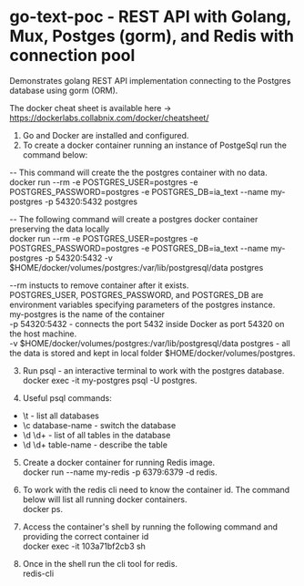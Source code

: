 # go-text-poc - REST API with Golang, Mux, Postges (gorm), and Redis with connection pool

Demonstrates golang REST API implementation connecting to the Postgres database using gorm (ORM).

The docker cheat sheet is available here -> https://dockerlabs.collabnix.com/docker/cheatsheet/

1. Go and Docker are installed and configured.
2. To create a docker container running an instance of PostgeSql run the command below:  

-- This command will create the the postgres container with no data.  
docker run --rm -e POSTGRES_USER=postgres -e POSTGRES_PASSWORD=postgres -e POSTGRES_DB=ia_text --name my-postgres -p 54320:5432 postgres

-- The following command will create a postgres docker container preserving the data locally   
docker run --rm -e POSTGRES_USER=postgres -e POSTGRES_PASSWORD=postgres -e POSTGRES_DB=ia_text --name my-postgres -p 54320:5432 -v $HOME/docker/volumes/postgres:/var/lib/postgresql/data postgres


--rm instucts to remove container after it exists.  
POSTGRES_USER, POSTGRES_PASSWORD, and POSTGRES_DB are environment variables specifying parameters of the postgres instance.  
my-postgres is the name of the container  
-p 54320:5432 - connects the port 5432 inside Docker as port 54320 on the host machine.   
-v $HOME/docker/volumes/postgres:/var/lib/postgresql/data postgres - all the data is stored and kept in local folder $HOME/docker/volumes/postgres.   

3. Run psql - an interactive terminal to work with the postgres database.  
docker exec -it my-postgres psql -U postgres. 

4. Useful psql commands:  
- \t - list all databases
- \c database-name - switch the database
- \d \d+ - list of all tables in the database
- \d \d+ table-name - describe the table
  
5. Create a docker container for running Redis image.   
docker run --name my-redis -p 6379:6379 -d redis. 
 
6. To work with the redis cli need to know the container id. The command below will list all running docker containers.   
docker ps. 

7. Access the container's shell by running the following command and providing the correct container id  
docker exec -it 103a71bf2cb3 sh

8. Once in the shell run the cli tool for redis.   
redis-cli
